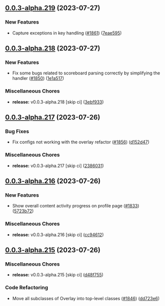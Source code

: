 ## [0.0.3-alpha.219](https://github.com/Wynntils/Artemis/compare/v0.0.3-alpha.218...v0.0.3-alpha.219) (2023-07-27)


### New Features

* Capture exceptions in key handling ([#1861](https://github.com/Wynntils/Artemis/issues/1861)) ([7eae595](https://github.com/Wynntils/Artemis/commit/7eae595e93036475d1853d7c7810c6e78dcc7344))

## [0.0.3-alpha.218](https://github.com/Wynntils/Artemis/compare/v0.0.3-alpha.217...v0.0.3-alpha.218) (2023-07-27)


### New Features

* Fix some bugs related to scoreboard parsing correctly by simplifying the handler ([#1850](https://github.com/Wynntils/Artemis/issues/1850)) ([1e1a517](https://github.com/Wynntils/Artemis/commit/1e1a5178c9fffae3802a3d7f3ba9022b135c200f))


### Miscellaneous Chores

* **release:** v0.0.3-alpha.218 [skip ci] ([3ebf933](https://github.com/Wynntils/Artemis/commit/3ebf933e82161f544ea29c0cb166174613dc6eb2))

## [0.0.3-alpha.217](https://github.com/Wynntils/Artemis/compare/v0.0.3-alpha.216...v0.0.3-alpha.217) (2023-07-26)


### Bug Fixes

* Fix configs not working with the overlay refactor ([#1856](https://github.com/Wynntils/Artemis/issues/1856)) ([d152d47](https://github.com/Wynntils/Artemis/commit/d152d470d294b9cbd30add8778d2ffb946bcde03))


### Miscellaneous Chores

* **release:** v0.0.3-alpha.217 [skip ci] ([2386031](https://github.com/Wynntils/Artemis/commit/2386031ca849cc6e27f84a7a5b4fb285d87171f9))

## [0.0.3-alpha.216](https://github.com/Wynntils/Artemis/compare/v0.0.3-alpha.215...v0.0.3-alpha.216) (2023-07-26)


### New Features

* Show overall content activity progress on profile page ([#1833](https://github.com/Wynntils/Artemis/issues/1833)) ([5723b72](https://github.com/Wynntils/Artemis/commit/5723b72c29c392d340831e74b3289bbb389c4457))


### Miscellaneous Chores

* **release:** v0.0.3-alpha.216 [skip ci] ([cc94612](https://github.com/Wynntils/Artemis/commit/cc94612e5c29d5503b1ec28153daa570c104dc01))

## [0.0.3-alpha.215](https://github.com/Wynntils/Artemis/compare/v0.0.3-alpha.214...v0.0.3-alpha.215) (2023-07-26)


### Miscellaneous Chores

* **release:** v0.0.3-alpha.215 [skip ci] ([d48f755](https://github.com/Wynntils/Artemis/commit/d48f755d1e860d8d373c16600d717d009315a9c8))


### Code Refactoring

* Move all subclasses of Overlay into top-level classes ([#1846](https://github.com/Wynntils/Artemis/issues/1846)) ([dd723e6](https://github.com/Wynntils/Artemis/commit/dd723e6d27cb62072370c8b0a6577382b59c9e1e))


